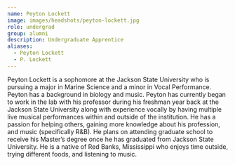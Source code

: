 ```yaml
---
name: Peyton Lockett
image: images/headshots/peyton-lockett.jpg
role: undergrad
group: alumni
description: Undergraduate Apprentice
aliases: 
  - Peyton Lockett
  - P. Lockett
---
```


Peyton Lockett is a sophomore at the Jackson State University who is pursuing a major in Marine Science and a minor in Vocal Performance. Peyton has a background in biology and music. Peyton has currently began to work in the lab with his professor during his freshman year back at the Jackson State University along with experience vocally by having multiple live musical performances within and outside of the institution. He has a passion for helping others, gaining more knowledge about his profession, and music (specifically R&B). He plans on attending graduate school to receive his Master’s degree once he has graduated from Jackson State University. He is a native of Red Banks, Mississippi who enjoys time outside, trying different foods, and listening to music.